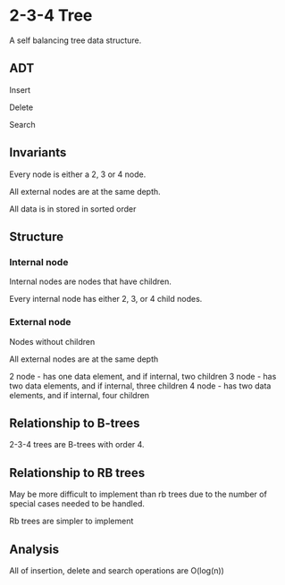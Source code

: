 2-3-4 Tree
==========
A self balancing tree data structure.


ADT
---
Insert

Delete

Search


Invariants
----------
Every node is either a 2, 3 or 4 node.

All external nodes are at the same depth.

All data is in stored in sorted order

	

Structure
---------
### Internal node
Internal nodes are nodes that have children.

Every internal node has either 2, 3, or 4 child nodes.

### External node
Nodes without children

All external nodes are at the same depth

2 node - has one data element, and if internal, two children
3 node - has two data elements, and if internal, three children
4 node - has two data elements, and if internal, four children


Relationship to B-trees
-----------------------
2-3-4 trees are B-trees with order 4.


Relationship to RB trees
------------------------
May be more difficult to implement than rb trees due to the number of special cases needed to be handled.

Rb trees are simpler to implement


Analysis
--------
All of insertion, delete and search operations are O(log(n))